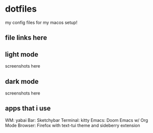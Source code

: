 # dotfiles
my config files for my macos setup!

## file links here

## light mode
screenshots here


## dark mode
screenshots here


## apps that i use
WM: yabai
Bar: Sketchybar
Terminal: kitty
Emacs: Doom Emacs w/ Org Mode
Browser: Firefox with text-tui theme and sideberry extension
